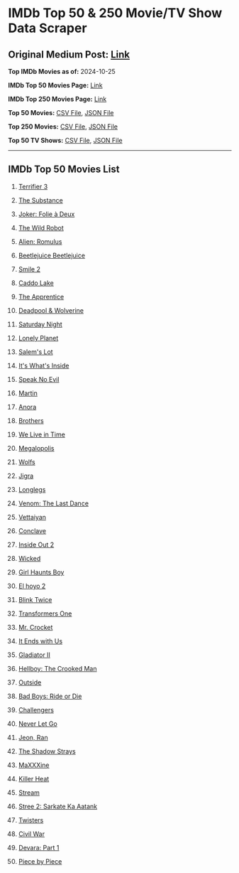 # IMDb Top 50 & 250 Movie/TV Show Data Scraper

## Original Medium Post: [Link](https://medium.com/@nishantsahoo/which-movie-should-i-watch-5c83a3c0f5b1)

**Top IMDb Movies as of:** 2024-10-25

**IMDb Top 50 Movies Page:** [Link](https://www.imdb.com/search/title/?title_type=feature&release_date=2024-01-01,2024-12-31)

**IMDb Top 250 Movies Page:** [Link](https://www.imdb.com/chart/top/)

**Top 50 Movies:** [CSV File](/data/top50/movies.csv), [JSON File](/data/top50/movies.json)

**Top 250 Movies:** [CSV File](/data/top250/movies.csv), [JSON File](/data/top250/movies.json)

**Top 50 TV Shows:** [CSV File](/data/top50/shows.csv), [JSON File](/data/top50/shows.json)

---

## IMDb Top 50 Movies List

1. [Terrifier 3](https://www.imdb.com/title/tt27911000/)

2. [The Substance](https://www.imdb.com/title/tt17526714/)

3. [Joker: Folie à Deux](https://www.imdb.com/title/tt11315808/)

4. [The Wild Robot](https://www.imdb.com/title/tt29623480/)

5. [Alien: Romulus](https://www.imdb.com/title/tt18412256/)

6. [Beetlejuice Beetlejuice](https://www.imdb.com/title/tt2049403/)

7. [Smile 2](https://www.imdb.com/title/tt29268110/)

8. [Caddo Lake](https://www.imdb.com/title/tt15552142/)

9. [The Apprentice](https://www.imdb.com/title/tt8368368/)

10. [Deadpool & Wolverine](https://www.imdb.com/title/tt6263850/)

11. [Saturday Night](https://www.imdb.com/title/tt27657135/)

12. [Lonely Planet](https://www.imdb.com/title/tt20194882/)

13. [Salem's Lot](https://www.imdb.com/title/tt10245072/)

14. [It's What's Inside](https://www.imdb.com/title/tt14577874/)

15. [Speak No Evil](https://www.imdb.com/title/tt27534307/)

16. [Martin](https://www.imdb.com/title/tt15334030/)

17. [Anora](https://www.imdb.com/title/tt28607951/)

18. [Brothers](https://www.imdb.com/title/tt9860566/)

19. [We Live in Time](https://www.imdb.com/title/tt27131358/)

20. [Megalopolis](https://www.imdb.com/title/tt10128846/)

21. [Wolfs](https://www.imdb.com/title/tt14257582/)

22. [Jigra](https://www.imdb.com/title/tt26733317/)

23. [Longlegs](https://www.imdb.com/title/tt23468450/)

24. [Venom: The Last Dance](https://www.imdb.com/title/tt16366836/)

25. [Vettaiyan](https://www.imdb.com/title/tt26936666/)

26. [Conclave](https://www.imdb.com/title/tt20215234/)

27. [Inside Out 2](https://www.imdb.com/title/tt22022452/)

28. [Wicked](https://www.imdb.com/title/tt1262426/)

29. [Girl Haunts Boy](https://www.imdb.com/title/tt29892095/)

30. [El hoyo 2](https://www.imdb.com/title/tt27729779/)

31. [Blink Twice](https://www.imdb.com/title/tt14858658/)

32. [Transformers One](https://www.imdb.com/title/tt8864596/)

33. [Mr. Crocket](https://www.imdb.com/title/tt32916093/)

34. [It Ends with Us](https://www.imdb.com/title/tt10655524/)

35. [Gladiator II](https://www.imdb.com/title/tt9218128/)

36. [Hellboy: The Crooked Man](https://www.imdb.com/title/tt26757462/)

37. [Outside](https://www.imdb.com/title/tt32643879/)

38. [Bad Boys: Ride or Die](https://www.imdb.com/title/tt4919268/)

39. [Challengers](https://www.imdb.com/title/tt16426418/)

40. [Never Let Go](https://www.imdb.com/title/tt14415204/)

41. [Jeon, Ran](https://www.imdb.com/title/tt27987046/)

42. [The Shadow Strays](https://www.imdb.com/title/tt28349451/)

43. [MaXXXine](https://www.imdb.com/title/tt22048412/)

44. [Killer Heat](https://www.imdb.com/title/tt27419292/)

45. [Stream](https://www.imdb.com/title/tt8964540/)

46. [Stree 2: Sarkate Ka Aatank](https://www.imdb.com/title/tt27510174/)

47. [Twisters](https://www.imdb.com/title/tt12584954/)

48. [Civil War](https://www.imdb.com/title/tt17279496/)

49. [Devara: Part 1](https://www.imdb.com/title/tt11821912/)

50. [Piece by Piece](https://www.imdb.com/title/tt31064841/)
